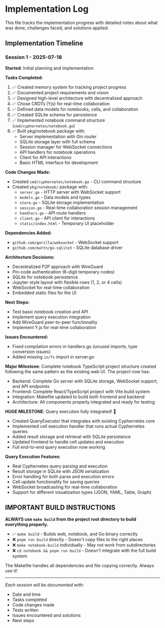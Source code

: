 # Implementation Log

This file tracks the implementation progress with detailed notes about what was done, challenges faced, and solutions applied.

## Implementation Timeline

### Session 1 - 2025-07-18
**Started**: Initial planning and implementation

**Tasks Completed:**
1. ✅ Created memory system for tracking project progress
2. ✅ Documented project requirements and vision
3. ✅ Designed high-level architecture with decentralized approach
4. ✅ Chose CRDTs (Yjs) for real-time collaboration
5. ✅ Defined data models for notebooks, cells, and collaboration
6. ✅ Created SQLite schema for persistence
7. ✅ Implemented notebook command structure (`cmd/cyphernetes/notebook.go`)
8. ✅ Built pkg/notebook package with:
   - Server implementation with Gin router
   - SQLite storage layer with full schema
   - Session manager for WebSocket connections
   - API handlers for notebook operations
   - Client for API interactions
   - Basic HTML interface for development

**Code Changes Made:**
- Created `cmd/cyphernetes/notebook.go` - CLI command structure
- Created `pkg/notebook/` package with:
  - `server.go` - HTTP server with WebSocket support
  - `models.go` - Data models and types
  - `store.go` - SQLite storage implementation
  - `session.go` - Real-time collaboration session management
  - `handlers.go` - API route handlers
  - `client.go` - API client for interactions
  - `static/index.html` - Temporary UI placeholder

**Dependencies Added:**
- `github.com/gorilla/websocket` - WebSocket support
- `github.com/mattn/go-sqlite3` - SQLite database driver

**Architecture Decisions:**
- Decentralized P2P approach with WireGuard
- Pin-code authentication (6-digit temporary codes)
- SQLite for notebook persistence
- Jupyter-style layout with flexible rows (1, 2, or 4 cells)
- WebSocket for real-time collaboration
- Embedded static files for the UI

**Next Steps:**
- Test basic notebook creation and API
- Implement query execution integration
- Add WireGuard peer-to-peer functionality
- Implement Y.js for real-time collaboration

**Issues Encountered:**
- Fixed compilation errors in handlers.go (unused imports, type conversion issues)
- Added missing `io/fs` import in server.go

**Major Milestone**: Complete notebook TypeScript project structure created following the same pattern as the existing web UI. The project now has:
- Backend: Complete Go server with SQLite storage, WebSocket support, and API endpoints
- Frontend: Complete React/TypeScript project with Vite build system
- Integration: Makefile updated to build both frontend and backend
- Architecture: All components properly integrated and ready for testing

**HUGE MILESTONE**: Query execution fully integrated! 🎉
- Created QueryExecutor that integrates with existing Cyphernetes core
- Implemented cell execution handler that runs actual Cyphernetes queries
- Added result storage and retrieval with SQLite persistence
- Updated frontend to handle cell updates and execution
- Full end-to-end query execution now working

**Query Execution Features**:
- Real Cyphernetes query parsing and execution
- Result storage in SQLite with JSON serialization
- Error handling for both parse and execution errors
- Cell update functionality for saving queries
- WebSocket broadcasting for real-time collaboration
- Support for different visualization types (JSON, YAML, Table, Graph)

## IMPORTANT BUILD INSTRUCTIONS

**ALWAYS use `make build` from the project root directory to build everything properly.**

- ✅ `make build` - Builds web, notebook, and Go binary correctly
- ❌ `pnpm run build` directly - Doesn't copy files to the right places  
- ❌ `make notebook-build` individually - May not work from subdirectories
- ❌ `cd notebook && pnpm run build` - Doesn't integrate with the full build system

The Makefile handles all dependencies and file copying correctly. Always use it!

---

*Each session will be documented with:*
- Date and time
- Tasks completed
- Code changes made
- Tests written
- Issues encountered and solutions
- Next steps